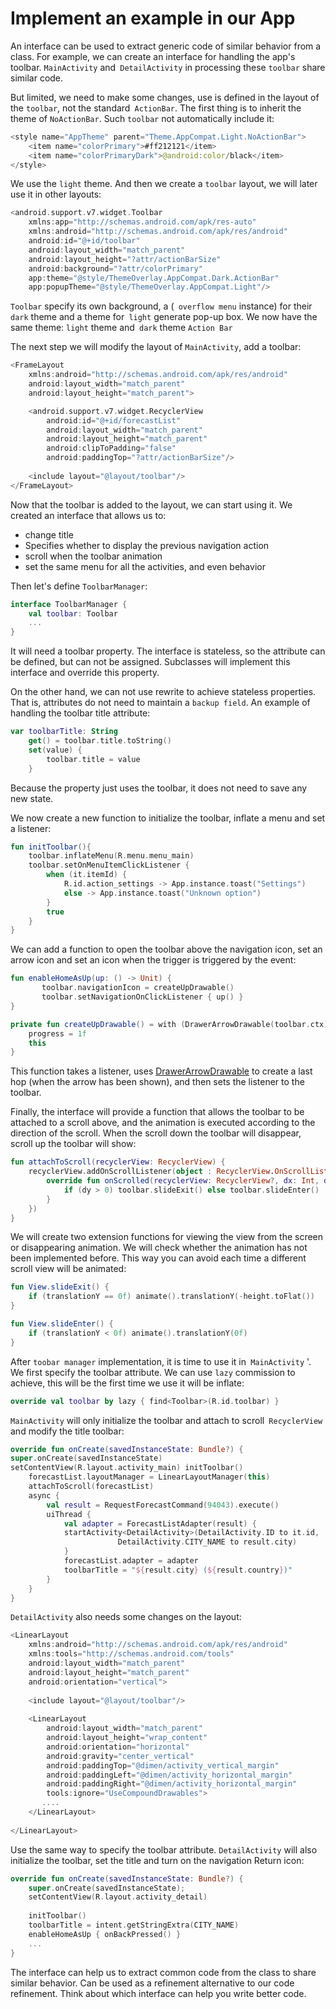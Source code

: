 # Implement an example in our App

An interface can be used to extract generic code of similar behavior from a class. For example, we can create an interface for handling the app's toolbar. `MainActivity` and` DetailActivity` in processing these `toolbar` share similar code.

But limited, we need to make some changes, use is defined in the layout of the `toolbar`, not the standard` ActionBar`. The first thing is to inherit the theme of `NoActionBar`. Such `toolbar` not automatically include it:

```kotlin
<style name="AppTheme" parent="Theme.AppCompat.Light.NoActionBar">
	<item name="colorPrimary">#ff212121</item>
	<item name="colorPrimaryDark">@android:color/black</item>
</style>
```

We use the `light` theme. And then we create a `toolbar` layout, we will later use it in other layouts:

```kotlin
<android.support.v7.widget.Toolbar
	xmlns:app="http://schemas.android.com/apk/res-auto"
	xmlns:android="http://schemas.android.com/apk/res/android"
	android:id="@+id/toolbar"
	android:layout_width="match_parent"
	android:layout_height="?attr/actionBarSize"
	android:background="?attr/colorPrimary"
	app:theme="@style/ThemeOverlay.AppCompat.Dark.ActionBar"
	app:popupTheme="@style/ThemeOverlay.AppCompat.Light"/>
```

`Toolbar` specify its own background, a (` overflow menu` instance) for their `dark` theme and a theme for` light` generate pop-up box. We now have the same theme: `light` theme and` dark` theme `Action Bar`

The next step we will modify the layout of `MainActivity`, add a toolbar:

```kotlin
<FrameLayout
	xmlns:android="http://schemas.android.com/apk/res/android"
	android:layout_width="match_parent"
	android:layout_height="match_parent">

	<android.support.v7.widget.RecyclerView
		android:id="@+id/forecastList"
		android:layout_width="match_parent"
		android:layout_height="match_parent"
		android:clipToPadding="false"
		android:paddingTop="?attr/actionBarSize"/>
	
	<include layout="@layout/toolbar"/>
</FrameLayout>
```

Now that the toolbar is added to the layout, we can start using it. We created an interface that allows us to:

- change title
- Specifies whether to display the previous navigation action
- scroll when the toolbar animation
- set the same menu for all the activities, and even behavior

Then let's define `ToolbarManager`:

```kotlin
interface ToolbarManager {
    val toolbar: Toolbar
    ...
}
```

It will need a toolbar property. The interface is stateless, so the attribute can be defined, but can not be assigned. Subclasses will implement this interface and override this property.

On the other hand, we can not use rewrite to achieve stateless properties. That is, attributes do not need to maintain a `backup field`. An example of handling the toolbar title attribute:

```kotlin
var toolbarTitle: String
    get() = toolbar.title.toString()
    set(value) {
        toolbar.title = value
    }
```

Because the property just uses the toolbar, it does not need to save any new state.

We now create a new function to initialize the toolbar, inflate a menu and set a listener:

```kotlin
fun initToolbar(){
	toolbar.inflateMenu(R.menu.menu_main)
    toolbar.setOnMenuItemClickListener {
		when (it.itemId) {
		    R.id.action_settings -> App.instance.toast("Settings")
		    else -> App.instance.toast("Unknown option")
		}
		true
	}
}
```

We can add a function to open the toolbar above the navigation icon, set an arrow icon and set an icon when the trigger is triggered by the event:

```kotlin
fun enableHomeAsUp(up: () -> Unit) {
       toolbar.navigationIcon = createUpDrawable()
       toolbar.setNavigationOnClickListener { up() }
}

private fun createUpDrawable() = with (DrawerArrowDrawable(toolbar.ctx)){
    progress = 1f
	this
}
```

This function takes a listener, uses [DrawerArrowDrawable] to create a last hop (when the arrow has been shown), and then sets the listener to the toolbar.

Finally, the interface will provide a function that allows the toolbar to be attached to a scroll above, and the animation is executed according to the direction of the scroll. When the scroll down the toolbar will disappear, scroll up the toolbar will show:

```kotlin
fun attachToScroll(recyclerView: RecyclerView) {
    recyclerView.addOnScrollListener(object : RecyclerView.OnScrollListener() {
		override fun onScrolled(recyclerView: RecyclerView?, dx: Int, dy: Int) {
			if (dy > 0) toolbar.slideExit() else toolbar.slideEnter()
	    }
    })
}
```

We will create two extension functions for viewing the view from the screen or disappearing animation. We will check whether the animation has not been implemented before. This way you can avoid each time a different scroll view will be animated:

```kotlin
fun View.slideExit() {
	if (translationY == 0f) animate().translationY(-height.toFlat())
}

fun View.slideEnter() {
	if (translationY < 0f) animate().translationY(0f)
}
```

After `toobar manager` implementation, it is time to use it in` MainActivity` '. We first specify the toolbar attribute. We can use `lazy` commission to achieve, this will be the first time we use it will be inflate:

```kotlin
override val toolbar by lazy { find<Toolbar>(R.id.toolbar) }
```

`MainActivity` will only initialize the toolbar and attach to scroll` RecyclerView` and modify the title toolbar:

```kotlin
override fun onCreate(savedInstanceState: Bundle?) { 
super.onCreate(savedInstanceState) 
setContentView(R.layout.activity_main) initToolbar()
    forecastList.layoutManager = LinearLayoutManager(this)
    attachToScroll(forecastList)
    async {
        val result = RequestForecastCommand(94043).execute()
        uiThread {
			val adapter = ForecastListAdapter(result) {
		    startActivity<DetailActivity>(DetailActivity.ID to it.id,
			            DetailActivity.CITY_NAME to result.city)
			}
			forecastList.adapter = adapter
			toolbarTitle = "${result.city} (${result.country})"
		} 
	}
}
```

`DetailActivity` also needs some changes on the layout:

```kotlin
<LinearLayout
    xmlns:android="http://schemas.android.com/apk/res/android"
    xmlns:tools="http://schemas.android.com/tools"
    android:layout_width="match_parent"
    android:layout_height="match_parent"
    android:orientation="vertical">
    
    <include layout="@layout/toolbar"/>
    
    <LinearLayout
        android:layout_width="match_parent"
        android:layout_height="wrap_content"
        android:orientation="horizontal"
        android:gravity="center_vertical"
		android:paddingTop="@dimen/activity_vertical_margin"
        android:paddingLeft="@dimen/activity_horizontal_margin"
        android:paddingRight="@dimen/activity_horizontal_margin"
        tools:ignore="UseCompoundDrawables">
       ....
    </LinearLayout>
    
</LinearLayout>
```

Use the same way to specify the toolbar attribute. `DetailActivity` will also initialize the toolbar, set the title and turn on the navigation Return icon:

```kotlin
override fun onCreate(savedInstanceState: Bundle?) {
    super.onCreate(savedInstanceState);
    setContentView(R.layout.activity_detail)
    
	initToolbar()
	toolbarTitle = intent.getStringExtra(CITY_NAME) 
	enableHomeAsUp { onBackPressed() }
	...
}
```

The interface can help us to extract common code from the class to share similar behavior. Can be used as a refinement alternative to our code refinement. Think about which interface can help you write better code.

[DrawerArrowDrawable]: https://developer.android.com/reference/android/support/v7/graphics/drawable/DrawerArrowDrawable.html
